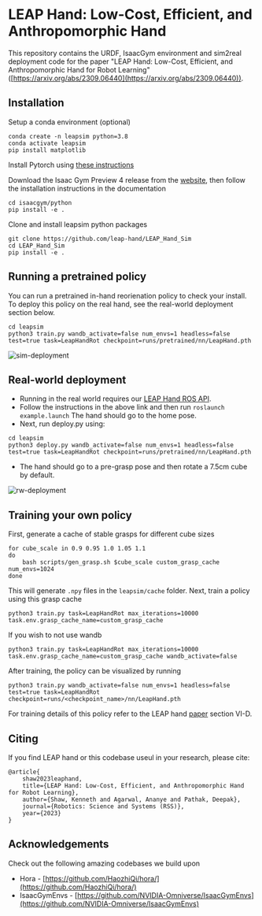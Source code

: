 # LEAP Hand: Low-Cost, Efficient, and Anthropomorphic Hand
This repository contains the URDF, IsaacGym environment and sim2real deployment code for the paper "LEAP Hand: Low-Cost, Efficient, and Anthropomorphic Hand for Robot Learning" ([https://arxiv.org/abs/2309.06440](https://arxiv.org/abs/2309.06440)).  

## Installation
 
Setup a conda environment (optional)

```
conda create -n leapsim python=3.8
conda activate leapsim
pip install matplotlib
```
Install Pytorch using [these instructions](https://pytorch.org/get-started/locally/)

Download the Isaac Gym Preview 4 release from the [website](https://developer.nvidia.com/isaac-gym), then
follow the installation instructions in the documentation  
```
cd isaacgym/python
pip install -e .
```
Clone and install leapsim python packages
```
git clone https://github.com/leap-hand/LEAP_Hand_Sim
cd LEAP_Hand_Sim
pip install -e .
```
## Running a pretrained policy
You can run a pretrained in-hand reorienation policy to check your install. To deploy this policy on the real hand, see the real-world deployment section below. 
```
cd leapsim
python3 train.py wandb_activate=false num_envs=1 headless=false test=true task=LeapHandRot checkpoint=runs/pretrained/nn/LeapHand.pth
```
![sim-deployment](docs/images/sim.gif)

## Real-world deployment
- Running in the real world requires our [LEAP Hand ROS API](https://github.com/leap-hand/LEAP_Hand_API/tree/main/ros_module).
- Follow the instructions in the above link and then run ```roslaunch example.launch```  The hand should go to the home pose.
- Next, run deploy.py using:
```
cd leapsim
python3 deploy.py wandb_activate=false num_envs=1 headless=false test=true task=LeapHandRot checkpoint=runs/pretrained/nn/LeapHand.pth
```
- The hand should go to a pre-grasp pose and then rotate a 7.5cm cube by default.

![rw-deployment](docs/images/rw.gif)

## Training your own policy
First, generate a cache of stable grasps for different cube sizes

```
for cube_scale in 0.9 0.95 1.0 1.05 1.1 
do
	bash scripts/gen_grasp.sh $cube_scale custom_grasp_cache num_envs=1024 
done
```

This will generate `.npy` files in the `leapsim/cache` folder. Next, train a policy using this grasp cache

```
python3 train.py task=LeapHandRot max_iterations=10000 task.env.grasp_cache_name=custom_grasp_cache
```

If you wish to not use wandb 

```
python3 train.py task=LeapHandRot max_iterations=10000 task.env.grasp_cache_name=custom_grasp_cache wandb_activate=false
```

After training, the policy can be visualized by running

```
python3 train.py wandb_activate=false num_envs=1 headless=false test=true task=LeapHandRot checkpoint=runs/<checkpoint_name>/nn/LeapHand.pth
```
For training details of this policy refer to the LEAP hand [paper](https://arxiv.org/abs/2309.06440) section VI-D. 

## Citing
If you find LEAP hand or this codebase useul in your research, 	please cite: 
```
@article{
	shaw2023leaphand,
	title={LEAP Hand: Low-Cost, Efficient, and Anthropomorphic Hand for Robot Learning},
	author={Shaw, Kenneth and Agarwal, Ananye and Pathak, Deepak},
	journal={Robotics: Science and Systems (RSS)},
	year={2023}
}
```

## Acknowledgements

Check out the following amazing codebases we build upon
- Hora - [https://github.com/HaozhiQi/hora/](https://github.com/HaozhiQi/hora/)
- IsaacGymEnvs - [https://github.com/NVIDIA-Omniverse/IsaacGymEnvs](https://github.com/NVIDIA-Omniverse/IsaacGymEnvs)